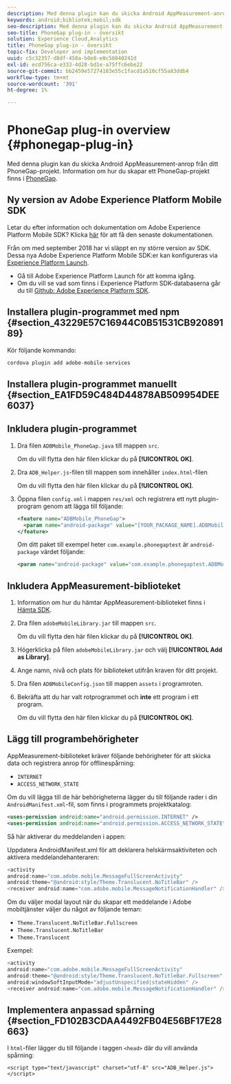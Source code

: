```yaml
---
description: Med denna plugin kan du skicka Android AppMeasurement-anrop från ditt PhoneGap-projekt.
keywords: android;bibliotek;mobil;sdk
seo-description: Med denna plugin kan du skicka Android AppMeasurement-anrop från ditt PhoneGap-projekt.
seo-title: PhoneGap plug-in - översikt
solution: Experience Cloud,Analytics
title: PhoneGap plug-in - översikt
topic-fix: Developer and implementation
uuid: c5c32357-d8df-458a-b0e8-e0c56040241d
exl-id: ecd756ca-e333-4d28-bd1e-a75ffc6ebe22
source-git-commit: bb2459e57274183e55c1facd1a510cf55a83ddb4
workflow-type: tm+mt
source-wordcount: '391'
ht-degree: 1%

---
```


# PhoneGap plug-in overview {#phonegap-plug-in}

Med denna plugin kan du skicka Android AppMeasurement-anrop från ditt PhoneGap-projekt. Information om hur du skapar ett PhoneGap-projekt finns i [PhoneGap](https://helpx.adobe.com/experience-manager/6-4/mobile/using/phonegap.html).

## Ny version av Adobe Experience Platform Mobile SDK

Letar du efter information och dokumentation om Adobe Experience Platform Mobile SDK? Klicka [här](https://aep-sdks.gitbook.io/docs/) för att få den senaste dokumentationen.

Från om med september 2018 har vi släppt en ny större version av SDK. Dessa nya Adobe Experience Platform Mobile SDK:er kan konfigureras via [Experience Platform Launch](https://www.adobe.com/experience-platform/launch.html).

* Gå till Adobe Experience Platform Launch för att komma igång.
* Om du vill se vad som finns i Experience Platform SDK-databaserna går du till [Github: Adobe Experience Platform SDK](https://github.com/Adobe-Marketing-Cloud/acp-sdks).


## Installera plugin-programmet med npm {#section_43229E57C16944C0B51531CB92089189}

Kör följande kommando:

```java
cordova plugin add adobe-mobile-services
```

## Installera plugin-programmet manuellt {#section_EA1FD59C484D44878AB509954DEE6037}

## Inkludera plugin-programmet

1. Dra filen `ADBMobile_PhoneGap.java` till mappen `src`.

   Om du vill flytta den här filen klickar du på **[!UICONTROL OK]**.

1. Dra `ADB_Helper.js`-filen till mappen som innehåller `index.html`-filen

   Om du vill flytta den här filen klickar du på **[!UICONTROL OK]**.

1. Öppna filen `config.xml` i mappen `res/xml` och registrera ett nytt plugin-program genom att lägga till följande:

   ```xml
   <feature name="ADBMobile_PhoneGap"> 
     <param name="android-package" value="[YOUR_PACKAGE_NAME].ADBMobile_PhoneGap" /> 
   </feature>
   ```

   Om ditt paket till exempel heter `com.example.phonegaptest` är `android-package` värdet följande:

   ```xml
   <param name="android-package" value="com.example.phonegaptest.ADBMobile_PhoneGap" />
   ```

## Inkludera AppMeasurement-biblioteket

1. Information om hur du hämtar AppMeasurement-biblioteket finns i [Hämta SDK](/help/android/getting-started/dev-qs.md).
1. Dra filen `adobeMobileLibrary.jar` till mappen `src`.

   Om du vill flytta den här filen klickar du på **[!UICONTROL OK]**.

1. Högerklicka på filen `adobeMobileLibrary.jar` och välj **[!UICONTROL Add as Library]**.
1. Ange namn, nivå och plats för biblioteket utifrån kraven för ditt projekt.
1. Dra filen `ADBMobileConfig.json` till mappen `assets` i programroten.
1. Bekräfta att du har valt rotprogrammet och **inte** ett program i ett program.

   Om du vill flytta den här filen klickar du på **[!UICONTROL OK]**.

## Lägg till programbehörigheter

AppMeasurement-biblioteket kräver följande behörigheter för att skicka data och registrera anrop för offlinespårning:

* `INTERNET`
* `ACCESS_NETWORK_STATE`

Om du vill lägga till de här behörigheterna lägger du till följande rader i din `AndroidManifest.xml`-fil, som finns i programmets projektkatalog:

```xml
<uses-permission android:name="android.permission.INTERNET" /> 
<uses-permission android:name="android.permission.ACCESS_NETWORK_STATE" />
```

Så här aktiverar du meddelanden i appen:

Uppdatera AndroidManifest.xml för att deklarera helskärmsaktiviteten och aktivera meddelandehanteraren:

```java
<activity  
android:name="com.adobe.mobile.MessageFullScreenActivity"  
android:theme="@android:style/Theme.Translucent.NoTitleBar" /> 
<receiver android:name="com.adobe.mobile.MessageNotificationHandler" />
```

Om du väljer modal layout när du skapar ett meddelande i Adobe mobiltjänster väljer du något av följande teman:

* `Theme.Translucent.NoTitleBar.Fullscreen`
* `Theme.Translucent.NoTitleBar`
* `Theme.Translucent`

Exempel:

```java
<activity 
android:name="com.adobe.mobile.MessageFullScreenActivity" 
android:theme="@android:style/Theme.Translucent.NoTitleBar.Fullscreen" 
android:windowSoftInputMode="adjustUnspecified|stateHidden" /> 
<receiver android:name="com.adobe.mobile.MessageNotificationHandler" />
```

## Implementera anpassad spårning {#section_FD102B3CDAA4492FB04E56BF17E28663}

I `html`-filer lägger du till följande i taggen `<head>` där du vill använda spårning:

```
<script type="text/javascript" charset="utf-8" src="ADB_Helper.js"></script>
```

